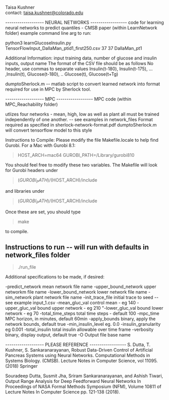 Taisa Kushner   
contact:    taisa.kushner@colorado.edu



-------------------  NEURAL NETWORKS  ------------------
code for learning neural networks to predict quantiles - CMSB paper (within LearnNetwork folder)
example command line arg to run:

python3 learnGlucoseInsulin.py TensorFlowInput_DallaMan_ptid1_first250.csv 37 37 DallaMan_pt1

Additional Information:
input training data, number of glucose and insulin inputs, output name
The format of the CSV file should be as follows
No header, use commas to separate values
Insulin(t-180),  Insulin(t-175), ... ,Insulin(t), Glucose(t-180), .. Glucose(t), Glucose(t+Tg)

dumptoSherlock.m -- matlab script to convert learned network into format required for use in MPC by Sherlock tool.



-------------------  MPC ------------------
MPC code (within MPC_Reachability folder)

utlizes four networks - mean, high, low as well as plant
all must be trained independently of one another.  -- see examples in network_files
Format required as specified in sherlock-network-format.pdf
dumptoSherlock.m will convert tensorflow model to this style


Instructions to Compile:
Please modify the file Makefile.locale to help find Gurobi.
For a Mac with Gurobi 8.1: 

> HOST_ARCH=mac64
> GUROBI_PATH=/Library/gurobi810

You should feel free to modify these two variables. The Makefile will look for Gurobi headers under

> $(GUROBI_PATH)/$(HOST_ARCH)/include

and libraries under

> $(GUROBI_PATH)/$(HOST_ARCH)/include


Once these are set, you should type

> make 

to compile.

## Instructions to run -- will run with defaults in network_files folder

> ./run_file 


Additional specifications to be made, if desired:

-predict_network                   mean network file name
-upper_bound_network           	   upper networkm file name
-lower_bound_network               lower network file name
-sim_network                       plant network file name
-init_trace_file                   initial trace to seed -- see example input_1.csv
-mean_gluc_val                     control mean - eg 140
-upper_gluc_val                    bound upper network - eg 210
"-lower_gluc_val                   bound lower network - eg 70
-total_time_steps                  total time steps - default 100
-mpc_time                          MPC horizon, in minutes, default 60min
-apply_bounds                      binary, apply the network bounds, default true
-min_insulin_level                 eg. 0.0
-insulin_granularity               eg 0.001
-total_insulin                     total insulin allowable over time frame
-verbosity                         binary, display output, default true
-O                                 Output file base name



-------------------  PLEASE REFERENCE ------------------
S. Dutta, T. Kushner, S. Sankaranarayanan, Robust Data-Driven Control of Artificial
Pancreas Systems using Neural Networks. Computational Methods in Systems Biology.
(CMSB). Lecture Notes in Computer Science, vol 11095. (2018) Springer

Souradeep Dutta, Susmit Jha, Sriram Sankaranarayanan, and Ashish Tiwari, 
Output Range Analysis for Deep Feedforward Neural Networks 
In Proceedings of NASA Formal Methods Symposium (NFM), Volume 10811
 of Lecture Notes In Computer Science pp. 121-138 (2018). 
